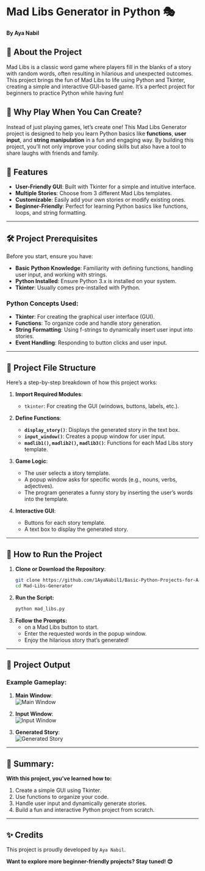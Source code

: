 # Mad Libs Generator in Python 🎭  
**By Aya Nabil**  

## 🧐 About the Project  
Mad Libs is a classic word game where players fill in the blanks of a story with random words, often resulting in hilarious and unexpected outcomes. This project brings the fun of Mad Libs to life using Python and Tkinter, creating a simple and interactive GUI-based game. It’s a perfect project for beginners to practice Python while having fun!  

## 🌟 Why Play When You Can Create?  
Instead of just playing games, let’s create one! This Mad Libs Generator project is designed to help you learn Python basics like **functions**, **user input**, and **string manipulation** in a fun and engaging way. By building this project, you’ll not only improve your coding skills but also have a tool to share laughs with friends and family.  

## 🧩 Features  
- **User-Friendly GUI**: Built with Tkinter for a simple and intuitive interface.  
- **Multiple Stories**: Choose from 3 different Mad Libs templates.  
- **Customizable**: Easily add your own stories or modify existing ones.  
- **Beginner-Friendly**: Perfect for learning Python basics like functions, loops, and string formatting.  

---

## 🛠️ Project Prerequisites  
Before you start, ensure you have:  
- **Basic Python Knowledge**: Familiarity with defining functions, handling user input, and working with strings.  
- **Python Installed**: Ensure Python 3.x is installed on your system.  
- **Tkinter**: Usually comes pre-installed with Python.  

### Python Concepts Used:  
- **Tkinter**: For creating the graphical user interface (GUI).  
- **Functions**: To organize code and handle story generation.  
- **String Formatting**: Using f-strings to dynamically insert user input into stories.  
- **Event Handling**: Responding to button clicks and user input.  

---

## 📂 Project File Structure  
Here’s a step-by-step breakdown of how this project works:  

1. **Import Required Modules**:  
   - `tkinter`: For creating the GUI (windows, buttons, labels, etc.).  

2. **Define Functions**:  
   - **`display_story()`**: Displays the generated story in the text box.  
   - **`input_window()`**: Creates a popup window for user input.  
   - **`madlib1()`, `madlib2()`, `madlib3()`**: Functions for each Mad Libs story template.  

3. **Game Logic**:  
   - The user selects a story template.  
   - A popup window asks for specific words (e.g., nouns, verbs, adjectives).  
   - The program generates a funny story by inserting the user’s words into the template.  

4. **Interactive GUI**:  
   - Buttons for each story template.
   - A text box to display the generated story.

---

## 🚀 How to Run the Project

1. **Clone or Download the Repository**:
   ```bash
   git clone https://github.com/1AyaNabil1/Basic-Python-Projects-for-Absolute-Beginners.git
   cd Mad-Libs-Generator
2. **Run the Script:**
   ```bash
   python mad_libs.py
3. **Follow the Prompts:**
   - on a Mad Libs button to start.
   - Enter the requested words in the popup window.
   - Enjoy the hilarious story that’s generated!
- --
## 📸 Project Output  

### Example Gameplay:  
1. **Main Window**:  
   ![Main Window](02.%20Mad%20Libs/img/Screenshot%202025-01-03%20174807.png)  

2. **Input Window**:  
   ![Input Window](02.%20Mad%20Libs/img/Screenshot%202025-01-03%20174926.png)  

3. **Generated Story**:  
   ![Generated Story](02.%20Mad%20Libs/img/Screenshot%202025-01-03%20175303.png)
---
## 📖 Summary:
**With this project, you’ve learned how to:**
1. Create a simple GUI using Tkinter.
2. Use functions to organize your code.
3. Handle user input and dynamically generate stories.
4. Build a fun and interactive Python project from scratch.
---
## ✨ Credits
This project is proudly developed by `Aya Nabil`.

**Want to explore more beginner-friendly projects? Stay tuned! 😊**